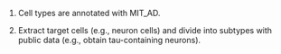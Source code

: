 1. Cell types are annotated with MIT_AD. 

2. Extract target cells (e.g., neuron cells) and divide into subtypes with public data (e.g., obtain tau-containing neurons).
